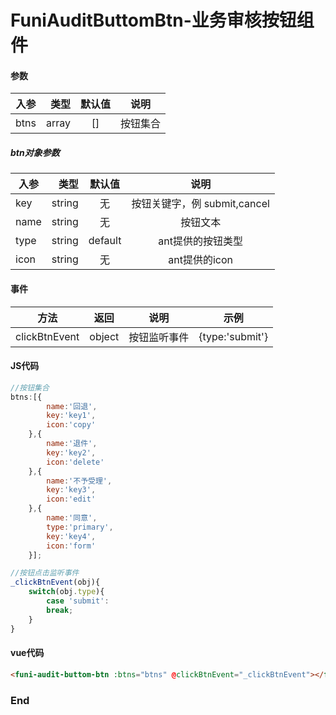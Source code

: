 # FuniAuditButtomBtn-业务审核按钮组件

#### 参数
| 入参        | 类型   |  默认值  | 说明  |
| --------   | -----:  | :----:  |:----:  |
| btns      | array   |   []     | 按钮集合    |

##### btn对象参数
| 入参        | 类型   |  默认值  | 说明  |
| --------   | -----:  | :----:  |:----:  |
| key        |   string   |   无   | 按钮关键字，例 submit,cancel   |
| name       |   string    |  无  | 按钮文本  |
| type       |   string    |  default  | ant提供的按钮类型  |
| icon       |   string    |  无  | ant提供的icon  |

#### 事件
| 方法           |  返回         | 说明           |  示例   |
| --------      |  :----:        |      :----:  | :----:  |
| clickBtnEvent |    object      | 按钮监听事件   | {type:'submit'}|

#### JS代码
```javascript
//按钮集合
btns:[{
		name:'回退',
		key:'key1',
		icon:'copy'
	},{
		name:'退件',
		key:'key2',
		icon:'delete'
	},{
		name:'不予受理',
		key:'key3',
		icon:'edit'
	},{
		name:'同意',
		type:'primary',
		key:'key4',
		icon:'form'
	}];

//按钮点击监听事件
_clickBtnEvent(obj){
    switch(obj.type){
		case 'submit':
		break;
	}
}
```

#### vue代码
```html
<funi-audit-buttom-btn :btns="btns" @clickBtnEvent="_clickBtnEvent"></funi-audit-buttom-btn>
```



### End